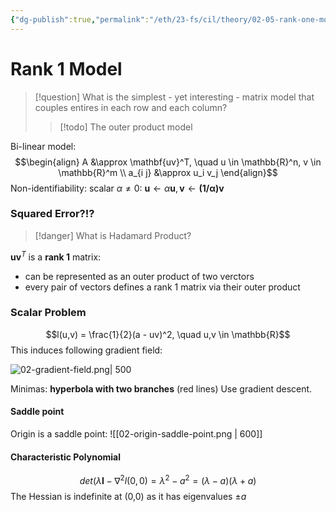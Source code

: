 ```yaml
---
{"dg-publish":true,"permalink":"/eth/23-fs/cil/theory/02-05-rank-one-model/","tags":["eth/cil/theory"],"created":"","updated":""}
---
```



# Rank 1 Model
>[!question] What is the simplest - yet interesting - matrix model that couples entires in each row and each column?
>> [!todo] The outer product model

Bi-linear model:
$$\begin{align}
A &\approx \mathbf{uv}^T, \quad u \in \mathbb{R}^n, v \in \mathbb{R}^m \\
a_{i j} &\approx u_i v_j
\end{align}$$
Non-identifiability: scalar $\alpha \neq 0$: $\mathbf{u} \leftarrow \alpha \mathbf{u}, \mathbf{v} \leftarrow \mathbf{(1/\alpha)\mathbf{v}}$
### Squared Error?!?
> [!danger] What is Hadamard Product?

$\mathbf{uv}^T$ is a **rank 1** matrix:
* can be represented as an outer product of two verctors
* every pair of vectors defines a rank 1 matrix via their outer product

### Scalar Problem
$$l(u,v) = \frac{1}{2}(a - uv)^2, \quad u,v \in \mathbb{R}$$
This induces following gradient field:

![02-gradient-field.png| 500](/img/user/eth/23FS/cil/theory/assets/02-gradient-field.png)

Minimas: **hyperbola with two branches** (red lines)
Use gradient descent.
#### Saddle point
Origin is a saddle point:
![[02-origin-saddle-point.png \| 600]]

#### Characteristic Polynomial
$$det(\lambda\mathbf{I} - \nabla^2l(0,0) = \lambda^2 -a^2 = (\lambda - a)(\lambda + a)$$
The Hessian is indefinite at (0,0) as it has eigenvalues $\pm a$
